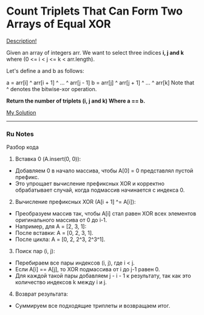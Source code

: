 # Count Triplets That Can Form Two Arrays of Equal XOR

[Description!](https://leetcode.com/problems/count-triplets-that-can-form-two-arrays-of-equal-xor/description/)

Given an array of integers arr. We want to select three indices **i, j and k** where (0 <= i < j <= k < arr.length).

Let's define a and b as follows:

a = arr[i] ^ arr[i + 1] ^ ... ^ arr[j - 1]
b = arr[j] ^ arr[j + 1] ^ ... ^ arr[k]
Note that ^ denotes the bitwise-xor operation.

**Return the number of triplets (i, j and k) Where a == b.**

[My Solution](https://github.com/kkwwaa/Problem-Solving/blob/main/Arrays/count-triplets-that-can-form-two-arrays-of-equal-xor/solution.py)
***
### Ru Notes

Разбор кода
1. Вставка 0 (A.insert(0, 0)):
- Добавляем 0 в начало массива, чтобы A[0] = 0 представлял пустой префикс.
- Это упрощает вычисление префиксных XOR и корректно обрабатывает случай, когда подмассив начинается с индекса 0.
2. Вычисление префиксных XOR (A[i + 1] ^= A[i]):
- Преобразуем массив так, чтобы A[i] стал равен XOR всех элементов оригинального массива от 0 до i-1.
- Например, для A = [2, 3, 1]:
- После вставки: A = [0, 2, 3, 1].
- После цикла: A = [0, 2, 2^3, 2^3^1].
3. Поиск пар (i, j):
- Перебираем все пары индексов (i, j), где i < j.
- Если A[i] == A[j], то XOR подмассива от i до j-1 равен 0.
- Для каждой такой пары добавляем j - i - 1 к результату, так как это количество индексов k между i и j.
4. Возврат результата:
- Суммируем все подходящие триплеты и возвращаем итог.
